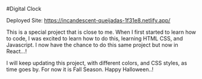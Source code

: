 #Digital Clock

Deployed Site: https://incandescent-queijadas-1f31e8.netlify.app/

This is a special project that is close to me. When I first started to learn how to code, I was
excited to learn how to do this, learning HTML CSS, and Javascript. I now have the chance to do
this same project but now in React...!

I will keep updating this project, with different colors, and CSS styles, as time goes by. For now it is Fall Season. Happy Halloween..!

